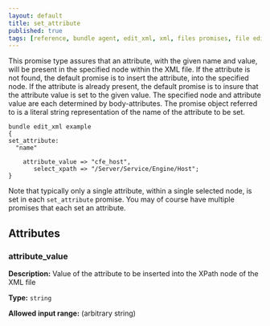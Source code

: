 ```yaml
---
layout: default
title: set_attribute
published: true
tags: [reference, bundle agent, edit_xml, xml, files promises, file editing]
---
```


This promise type assures that an attribute, with the given name and value, will
be present in the specified node within the XML file. If the attribute is not
found, the default promise is to insert the attribute, into the specified node.
If the attribute is already present, the default promise is to insure that the
attribute value is set to the given value. The specified node and attribute
value are each determined by body-attributes. The promise object referred to is
a literal string representation of the name of the attribute to be set.

```cf3
bundle edit_xml example
{
set_attribute:
  "name"

    attribute_value => "cfe_host",
       select_xpath => "/Server/Service/Engine/Host";
}
```

Note that typically only a single attribute, within a single selected
node, is set in each `set_attribute` promise. You may of course have
multiple promises that each set an attribute.

## Attributes

### attribute_value

**Description:** Value of the attribute to be inserted into the XPath node
of the XML file

**Type:** `string`

**Allowed input range:** (arbitrary string)
